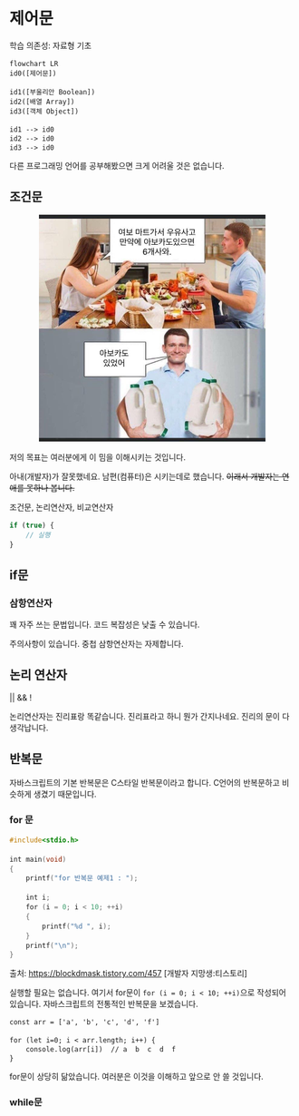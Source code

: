 # 제어문

학습 의존성: 자료형 기초

```mermaid
flowchart LR
id0([제어문])

id1([부울리안 Boolean])
id2([배열 Array])
id3([객체 Object])

id1 --> id0
id2 --> id0
id3 --> id0
```

다른 프로그래밍 언어를 공부해봤으면 크게 어려울 것은 없습니다.

## 조건문
<p align="center">
<img src="./img/Control_flow.jpeg" width="400px">
</p>

저의 목표는 여러분에게 이 밈을 이해시키는 것입니다.

아내(개발자)가 잘못했네요. 남편(컴퓨터)은 시키는데로 했습니다. ~~이래서 개발자는 연애를 못하나 봅니다.~~

조건문, 논리연산자, 비교연산자

```JavaScript
if (true) {
    // 실행
}
```

## if문

### 삼항연산자

꽤 자주 쓰는 문법입니다. 코드 복잡성은 낮출 수 있습니다.

주의사항이 있습니다. 중첩 삼항연산자는 자제합니다.

## 논리 연산자

|| && !

논리연산자는 진리표랑 똑같습니다. 진리표라고 하니 뭔가 간지나네요. 진리의 문이 다 생각납니다.

## 반복문

자바스크립트의 기본 반복문은 C스타일 반복문이라고 합니다. C언어의 반복문하고 비슷하게 생겼기 때문입니다.

### for 문
```C
#include<stdio.h>
 
int main(void)
{
    printf("for 반복문 예제1 : ");
    
    int i;
    for (i = 0; i < 10; ++i)
    {
        printf("%d ", i);
    }
    printf("\n");
}
```
출처: https://blockdmask.tistory.com/457 [개발자 지망생:티스토리]

실행할 필요는 없습니다. 여기서 for문이 `for (i = 0; i < 10; ++i)`으로 작성되어 있습니다. 자바스크립트의 전통적인 반복문을 보겠습니다.

```JS
const arr = ['a', 'b', 'c', 'd', 'f']

for (let i=0; i < arr.length; i++) {
    console.log(arr[i])  // a  b  c  d  f
}
```
for문이 상당히 닮았습니다. 여러분은 이것을 이해하고 앞으로 안 쓸 것입니다.

### while문
